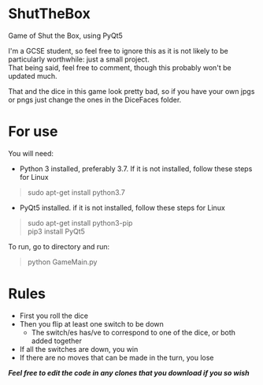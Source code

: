 # ShutTheBox
Game of Shut the Box, using PyQt5  

I'm a GCSE student, so feel free to ignore this as it is not likely to be particularly worthwhile: just a small project.  
That being said, feel free to comment, though this probably won't be updated much.  

That and the dice in this game look pretty bad, so if you have your own jpgs or pngs just change the ones in the DiceFaces folder.

# For use
You will need:  
* Python 3 installed, preferably 3.7. If it is not installed, follow these steps for Linux
> sudo apt-get install python3.7

* PyQt5 installed. if it is not installed, follow these steps for Linux
> sudo apt-get install python3-pip  
> pip3 install PyQt5

To run, go to directory and run:  
> python GameMain.py

# Rules
* First you roll the dice
* Then you flip at least one switch to be down
  * The switch/es has/ve to correspond to one of the dice, or both added together
* If all the switches are down, you win
* If there are no moves that can be made in the turn, you lose

***Feel free to edit the code in any clones that you download if you so wish***
